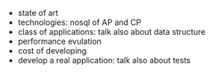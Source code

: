 * state of art
* technologies: nosql of AP and CP
* class of applications: talk also about data structure
* performance evulation
* cost of developing
* develop a real application: talk also about tests
